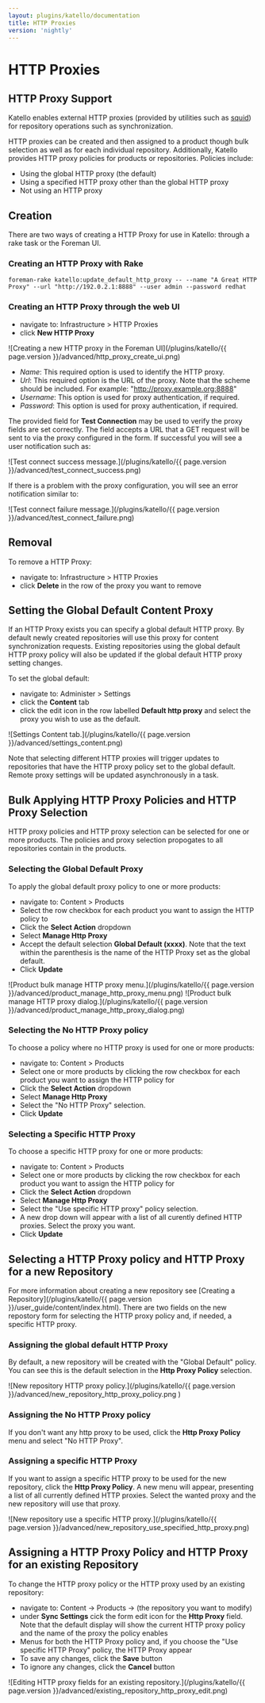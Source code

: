 ```yaml
---
layout: plugins/katello/documentation
title: HTTP Proxies
version: 'nightly'
---
```


# HTTP Proxies

## HTTP Proxy Support

Katello enables external HTTP proxies (provided by utilities such as [squid](http://www.squid-cache.org/)) for repository operations such as synchronization.

HTTP proxies can be created and then assigned to a product though bulk selection as well as for each individual repository. Additionally, Katello provides HTTP proxy policies for products or repositories. Policies include:
  * Using the global HTTP proxy (the default)
  * Using a specified HTTP proxy other than the global HTTP proxy
  * Not using an HTTP proxy

## Creation

There are two ways of creating a HTTP Proxy for use in Katello: through a rake task or the Foreman UI.

### Creating an HTTP Proxy with Rake

```
foreman-rake katello:update_default_http_proxy -- --name "A Great HTTP Proxy" --url "http://192.0.2.1:8888" --user admin --password redhat
```

### Creating an HTTP Proxy through the web UI

  - navigate to: Infrastructure > HTTP Proxies
  - click **New HTTP Proxy**

![Creating a new HTTP proxy in the Foreman UI](/plugins/katello/{{ page.version }}/advanced/http_proxy_create_ui.png)

- *Name*: This required option is used to identify the HTTP proxy.
- *Url*: This required option is the URL of the proxy. Note that the scheme should be included. For example: "http://proxy.example.org:8888"
- *Username*: This option is used for proxy authentication, if required.
- *Password*: This option is used for proxy authentication, if required.

The provided field for **Test Connection** may be used to verify the proxy fields are set correctly. The field accepts a URL that a GET request will be sent to via the proxy configured in the form. If successful you will see a user notification such as:


![Test connect success message.](/plugins/katello/{{ page.version }}/advanced/test_connect_success.png)

If there is a problem with the proxy configuration, you will see an error notification similar to:

![Test connect failure message.](/plugins/katello/{{ page.version }}/advanced/test_connect_failure.png)

## Removal

To remove a HTTP Proxy:

  - navigate to: Infrastructure > HTTP Proxies
  - click **Delete** in the row of the proxy you want to remove

## Setting the Global Default Content Proxy

If an HTTP Proxy exists you can specify a global default HTTP proxy. By default newly created repositories will use this proxy for content synchronization requests. Existing repositories using the global default HTTP proxy policy will also be updated if the global default HTTP proxy setting changes.

To set the global default:

  - navigate to: Administer > Settings
  - click the **Content** tab
  - click the edit icon in the row labelled **Default http proxy** and select the proxy you wish to use as the default.

![Settings Content tab.](/plugins/katello/{{ page.version }}/advanced/settings_content.png)

Note that selecting different HTTP proxies will trigger updates to repositories that have the HTTP proxy policy set to the global default. Remote proxy settings will be updated asynchronously in a task.

## Bulk Applying HTTP Proxy Policies and HTTP Proxy Selection

HTTP proxy policies and HTTP proxy selection can be selected for one or more products. The policies and proxy selection propogates to all repositories contain in the products.

### Selecting the Global Default Proxy

To apply the global default proxy policy to one or more products:
  * navigate to: Content > Products
  * Select the row checkbox for each product you want to assign the HTTP policy to
  * Click the **Select Action** dropdown
  * Select **Manage Http Proxy**
  * Accept the default selection **Global Default (xxxx)**. Note that the text within the parenthesis is the name of the HTTP Proxy set as the global default.
  * Click **Update**

![Product bulk manage HTTP proxy menu.](/plugins/katello/{{ page.version }}/advanced/product_manage_http_proxy_menu.png)
![Product bulk manage HTTP proxy dialog.](/plugins/katello/{{ page.version }}/advanced/product_manage_http_proxy_dialog.png)

### Selecting the No HTTP Proxy policy

To choose a policy where no HTTP proxy is used for one or more products:
  * navigate to: Content > Products
  * Select one or more products by clicking the row checkbox for each product you want to assign the HTTP policy for
  * Click the **Select Action** dropdown
  * Select **Manage Http Proxy**
  * Select the "No HTTP Proxy" selection.
  * Click **Update**

### Selecting a Specific HTTP Proxy

To choose a specific HTTP proxy for one or more products:
  * navigate to: Content > Products
  * Select one or more products by clicking the row checkbox for each product you want to assign the HTTP policy for
  * Click the **Select Action** dropdown
  * Select **Manage Http Proxy**
  * Select the "Use specific HTTP proxy" policy selection.
  * A new drop down will appear with a list of all curently defined HTTP proxies. Select the proxy you want.
  * Click **Update**

## Selecting a HTTP Proxy policy and HTTP Proxy for a new Repository

For more information about creating a new repository see [Creating a Repository](/plugins/katello/{{ page.version }}/user_guide/content/index.html). There are two fields on the new repostory form for selecting the HTTP proxy policy and, if needed, a specific HTTP proxy.

### Assigning the global default HTTP Proxy

By default, a new repository will be created with the "Global Default" policy. You can see this is the default selection in the **Http Proxy Policy** selection.

![New repository HTTP proxy policy.](/plugins/katello/{{ page.version }}/advanced/new_repository_http_proxy_policy.png )

### Assigning the No HTTP Proxy policy

If you don't want any http proxy to be used, click the **Http Proxy Policy** menu and select "No HTTP Proxy".

### Assigning a specific HTTP Proxy

If you want to assign a specific HTTP proxy to be used for the new repository, click the **Http Proxy Policy**. A new menu will appear, presenting a list of all currently defined HTTP proxies. Select the wanted proxy and the new repository will use that proxy.

![New repository use a specific HTTP proxy.](/plugins/katello/{{ page.version }}/advanced/new_repository_use_specified_http_proxy.png)

## Assigning a HTTP Proxy Policy and HTTP Proxy for an existing Repository

To change the HTTP proxy policy or the HTTP proxy used by an existing repository:
  * navigate to: Content -> Products -> (the repository you want to modify)
  * under **Sync Settings** cick the form edit icon for the **Http Proxy** field. Note that the default display will show the current HTTP proxy policy and the name of the proxy the policy enables
  * Menus for both the HTTP Proxy policy and, if you choose the "Use specific HTTP Proxy" policy, the HTTP Proxy appear
  * To save any changes, click the **Save** button
  * To ignore any changes, click the **Cancel** button

![Editing HTTP proxy fields for an existing repository.](/plugins/katello/{{ page.version }}/advanced/existing_repository_http_proxy_edit.png)

